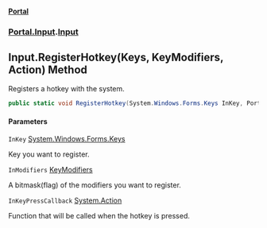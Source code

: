 #### [Portal](index.md 'index')
### [Portal.Input](Portal.Input.md 'Portal.Input').[Input](Input.md 'Portal.Input.Input')

## Input.RegisterHotkey(Keys, KeyModifiers, Action) Method

Registers a hotkey with the system.

```csharp
public static void RegisterHotkey(System.Windows.Forms.Keys InKey, Portal.Input.KeyModifiers InModifiers, System.Action InKeyPressCallback);
```
#### Parameters

<a name='Portal.Input.Input.RegisterHotkey(System.Windows.Forms.Keys,Portal.Input.KeyModifiers,System.Action).InKey'></a>

`InKey` [System.Windows.Forms.Keys](https://docs.microsoft.com/en-us/dotnet/api/System.Windows.Forms.Keys 'System.Windows.Forms.Keys')

Key you want to register.

<a name='Portal.Input.Input.RegisterHotkey(System.Windows.Forms.Keys,Portal.Input.KeyModifiers,System.Action).InModifiers'></a>

`InModifiers` [KeyModifiers](KeyModifiers.md 'Portal.Input.KeyModifiers')

A bitmask(flag) of the modifiers you want to register.

<a name='Portal.Input.Input.RegisterHotkey(System.Windows.Forms.Keys,Portal.Input.KeyModifiers,System.Action).InKeyPressCallback'></a>

`InKeyPressCallback` [System.Action](https://docs.microsoft.com/en-us/dotnet/api/System.Action 'System.Action')

Function that will be called when the hotkey is pressed.